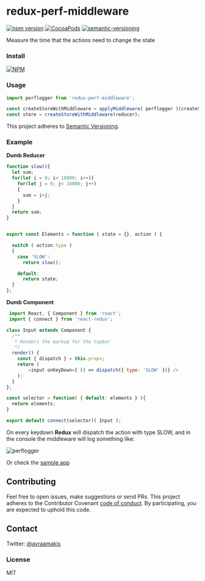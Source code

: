 # redux-perf-middleware

[![npm version](https://badge.fury.io/js/redux-perf-middleware.svg)](https://badge.fury.io/js/redux-perf-middleware) [![CocoaPods](https://img.shields.io/cocoapods/l/AFNetworking.svg)]()
[![semantic-versioning](https://img.shields.io/badge/semantic%20-versioning-green.svg)]()


Measure the time that the actions need to change the state

### Install
[![NPM](https://nodei.co/npm/redux-perf-middleware.png?mini=true)](https://nodei.co/npm/redux-perf-middleware/)

### Usage

```javascript
import perflogger from 'redux-perf-middleware';

const createStoreWithMiddleware = applyMiddleware( perflogger )(createStore);
const store = createStoreWithMiddleware(reducer);
```

This project adheres to [Semantic Versioning](http://semver.org/).



### Example

**Dumb Reducer**

```javascript
function slow(){
  let sum;
  for(let i = 0; i< 10000; i++){
    for(let j = 0; j< 10000; j++)
    {
      sum = i+j;
    }
  }
  return sum;
}


export const Elements = function ( state = {}, action ) {

  switch ( action.type )
  {
    case 'SLOW':
      return slow();

    default:
      return state;
  }
};
```

**Dumb Component**

```javascript
 import React, { Component } from 'react';
 import { connect } from 'react-redux';

class Input extends Component {
  /**
   * Renders the markup for the topbar
   */
  render() {
    const { dispatch } = this.props;
    return (
        <input onKeyDown={ () => dispatch({ type: 'SLOW' })} />
    );
  }
};

const selector = function( { default: elements } ){
  return elements;
}

export default connect(selector)( Input );
```

On every keydown **Redux** will dispatch the action with type SLOW, and in the console the middleware will log something like:

![perflogger](http://oi68.tinypic.com/2h37fqb.jpg)

Or check the [sample app](https://github.com/AvraamMavridis/redux-perf-middleware/tree/master/app)

## Contributing
Feel free to open issues, make suggestions or send PRs.
This project adheres to the Contributor Covenant [code of conduct](http://contributor-covenant.org/). By participating, you are expected to uphold this code.

## Contact

Twitter: [@avraamakis](https://twitter.com/avraamakis)

### License
MIT
